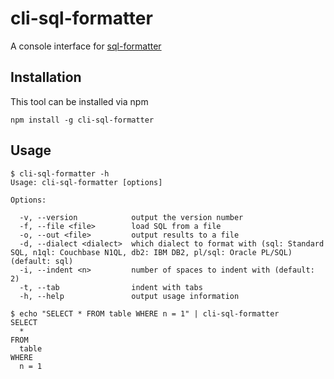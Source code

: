 # cli-sql-formatter

A console interface for [sql-formatter](https://github.com/zeroturnaround/sql-formatter)

## Installation

This tool can be installed via npm

```
npm install -g cli-sql-formatter
```

## Usage

```
$ cli-sql-formatter -h
Usage: cli-sql-formatter [options]

Options:

  -v, --version            output the version number
  -f, --file <file>        load SQL from a file
  -o, --out <file>         output results to a file
  -d, --dialect <dialect>  which dialect to format with (sql: Standard SQL, n1ql: Couchbase N1QL, db2: IBM DB2, pl/sql: Oracle PL/SQL) (default: sql)
  -i, --indent <n>         number of spaces to indent with (default: 2)
  -t, --tab                indent with tabs
  -h, --help               output usage information

$ echo "SELECT * FROM table WHERE n = 1" | cli-sql-formatter
SELECT
  *
FROM
  table
WHERE
  n = 1
```
